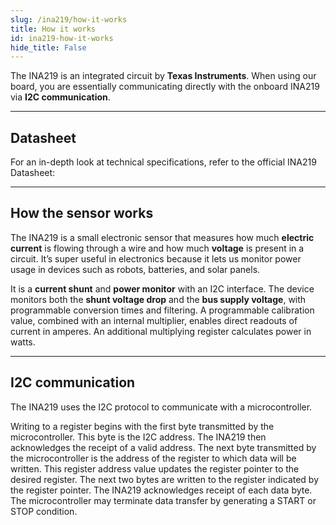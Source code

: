 ```yaml
---  
slug: /ina219/how-it-works  
title: How it works  
id: ina219-how-it-works  
hide_title: False  
---  
```


The INA219 is an integrated circuit by **Texas Instruments**. When using our board, you are essentially communicating directly with the onboard INA219 via **I2C communication**.

<CenteredImage src="/img/ina219/onboard.webp" alt="INA219 sensor on board" caption="INA219 sensor on the board" width="400px" />

---

## Datasheet

For an in-depth look at technical specifications, refer to the official INA219 Datasheet:  

<QuickLink  
  title="INA219 Datasheet"  
  description="Detailed technical documentation for the INA219 sensor"  
  url="https://soldered.com/productdata/2022/03/Soldered_INA219_datasheet.pdf"  
/>

---

## How the sensor works

The INA219 is a small electronic sensor that measures how much **electric current** is flowing through a wire and how much **voltage** is present in a circuit. It’s super useful in electronics because it lets us monitor power usage in devices such as robots, batteries, and solar panels.

It is a **current shunt** and **power monitor** with an I2C interface. The device monitors both the **shunt voltage drop** and the **bus supply voltage**, with programmable conversion times and filtering. A programmable calibration value, combined with an internal multiplier, enables direct readouts of current in amperes. An additional multiplying register calculates power in watts.

<CenteredImage src="/img/ina219/schematic.png" alt="Simplified schematic of the INA219 sensor" caption="Simplified schematic of the INA219 sensor" width="600px" />

---

## I2C communication

The INA219 uses the I2C protocol to communicate with a microcontroller.

Writing to a register begins with the first byte transmitted by the microcontroller. This byte is the I2C address. The INA219 then acknowledges the receipt of a valid address. The next byte transmitted by the microcontroller is the address of the register to which data will be written. This register address value updates the register pointer to the desired register. The next two bytes are written to the register indicated by the register pointer. The INA219 acknowledges receipt of each data byte. The microcontroller may terminate data transfer by generating a START or STOP condition.